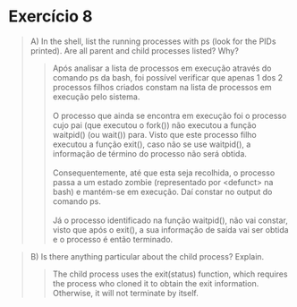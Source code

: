 
# Exercício 8

> A) In the shell, list the running processes with ps (look for the PIDs printed). Are all parent and child processes listed? Why?
>> Após analisar a lista de processos em execução através do comando ps da bash, foi possível verificar que apenas 1 dos 2 processos filhos criados constam na lista de  processos em execução pelo sistema.\
\
O processo que ainda se encontra em execução foi o processo cujo pai (que executou o fork()) não executou a função waitpid() (ou wait()) para. Visto que este processo filho executou a função exit(), caso não se use waitpid(), a informação de término do processo não será obtida.\
\
Consequentemente, até que esta seja recolhida, o processo passa a um estado zombie (representado por \<defunct\> na bash) e mantém-se em execução. Daí constar no output do comando ps.\
\
Já o processo identificado na função waitpid(), não vai constar, visto que após o exit(), a sua informação de saída vai ser obtida e o processo é então terminado.


> B) Is there anything particular about the child process? Explain.
>> The child process uses the exit(status) function, which requires the process who cloned it to obtain the exit information. Otherwise, it will not terminate by itself.
